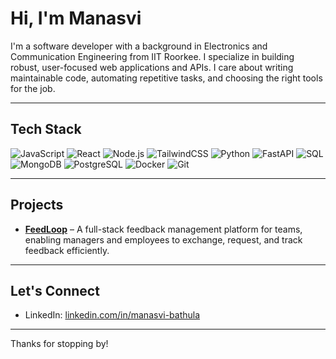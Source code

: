 # Hi, I'm Manasvi  

I'm a software developer with a background in Electronics and Communication Engineering from IIT Roorkee. I specialize in building robust, user-focused web applications and APIs. I care about writing maintainable code, automating repetitive tasks, and choosing the right tools for the job.

---

## Tech Stack

![JavaScript](https://img.shields.io/badge/-JavaScript-F7DF1E?style=flat&logo=javascript&logoColor=black)
![React](https://img.shields.io/badge/-React-20232A?style=flat&logo=react&logoColor=61DAFB)
![Node.js](https://img.shields.io/badge/-Node.js-339933?style=flat&logo=node.js&logoColor=white)
![TailwindCSS](https://img.shields.io/badge/Tailwind_CSS-grey?style=flat&logo=tailwind-css&logoColor=38B2AC)
![Python](https://img.shields.io/badge/python-3670A0?style=flat&logo=python&logoColor=ffdd54)
![FastAPI](https://img.shields.io/badge/FastAPI-005571?style=flat&logo=fastapi)
![SQL](https://img.shields.io/badge/-SQL-000?&logo=flat&logoColor=4479A1)
![MongoDB](https://img.shields.io/badge/-MongoDB-47A248?style=flat&logo=mongodb&logoColor=white)
![PostgreSQL](https://img.shields.io/badge/-PostgreSQL-336791?style=flat&logo=postgresql&logoColor=white)
![Docker](https://img.shields.io/badge/-Docker-2496ED?style=flat&logo=docker&logoColor=white)
![Git](https://img.shields.io/badge/-Git-F05032?style=flat&logo=git&logoColor=white)

---

## Projects

- **[FeedLoop](https://github.com/manasvihow/Feedback-Management-System)** – A full-stack feedback management platform for teams, enabling managers and employees to exchange, request, and track feedback efficiently.

---

## Let's Connect

- LinkedIn: [linkedin.com/in/manasvi-bathula](https://linkedin.com/in/manasvi-bathula/)

---

Thanks for stopping by!
